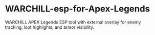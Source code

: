 # WARCHILL-esp-for-Apex-Legends
WARCHILL APEX Legends ESP tool with external overlay for enemy tracking, loot highlights, and armor visibility.
